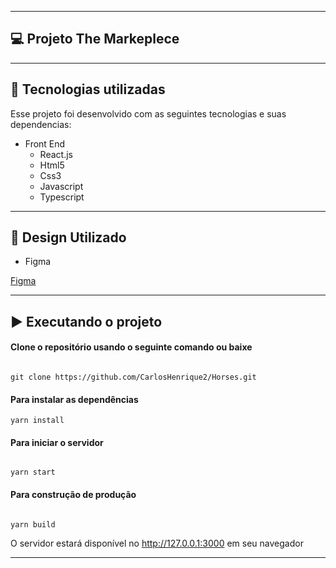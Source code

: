 <!-- <p align="center">
  <a href="#-projeto">Projeto</a>&nbsp;&nbsp;&nbsp;|&nbsp;&nbsp;&nbsp;
  <a href="#-seções">Seções</a>&nbsp;&nbsp;&nbsp;|&nbsp;&nbsp;&nbsp;
  <a href="#-tecnologias-utilizadas">Tecnologias</a>&nbsp;&nbsp;&nbsp;|&nbsp;&nbsp;&nbsp;
  <a href="#%EF%B8%8F-executando-o-projeto">Executando o projeto</a>&nbsp;&nbsp;&nbsp;|&nbsp;&nbsp;&nbsp;
  <a href="#-demonstração">Demonstração</a>&nbsp;&nbsp;&nbsp;|&nbsp;&nbsp;&nbsp;
</p>
 -->
<!-- <p align="center">
  <img alt="Netflix" src="https://img.shields.io/static/v1?label=netflix&message=app&color=red&labelColor=grey">

  <img alt="React" src="https://img.shields.io/static/v1?label=stack&message=React&color=red&labelColor=grey">

  <img alt="Portfolio" src="https://img.shields.io/static/v1?label=portfolio&message=NETFLIX&color=red&labelColor=grey">
</p> -->

---

## 💻 Projeto The Markeplece

---

## 🚀 Tecnologias utilizadas

Esse projeto foi desenvolvido com as seguintes tecnologias e suas dependencias:

- Front End
  - React.js
  - Html5
  - Css3
  - Javascript
  - Typescript

---

## 🚀 Design Utilizado

- Figma

<a href="https://www.figma.com/file/iAB89pH5gFGSf5IORMzM3d/The-Markeplece">Figma</a>

---

## ▶️ Executando o projeto

#### Clone o repositório usando o seguinte comando ou baixe

```

git clone https://github.com/CarlosHenrique2/Horses.git

```

#### Para instalar as dependências

```
yarn install

```

#### Para iniciar o servidor

```

yarn start

```

#### Para construção de produção

```

yarn build

```

O servidor estará disponível no http://127.0.0.1:3000 em seu navegador

---
